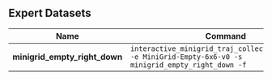 ## Expert Datasets 

|    Name  | Command | Manual |
| ----------- | --------------- | ------ |
| **minigrid_empty_right_down**  |  ``interactive_minigrid_traj_collection_script.py -e MiniGrid-Empty-6x6-v0 -s minigrid_empty_right_down -f``      | yes |